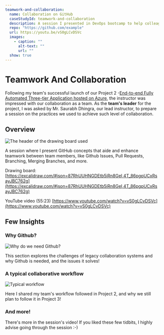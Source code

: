 ```yaml
---
teamwork-and-collaboration:
  name: Collaboration on GitHub
  caseStudyId: teamwork-and-collaboration
  description: A session I presented in DevOps bootcamp to help colleagues on how to efficiently collaboarate on GitHub.
  repo: "https://github.com/example"
  url: https://youtu.be/vS0gLCvDSVc
  images:
    - caption: ""
      alt-text: ""
      url: ""
  show: true
---
```


# Teamwork And Collaboration

Following my team's successful launch of our Project 2 -[End-to-end Fully Automated Three-tier Application hosted on Azure](https://github.com/aliAljaffer/e2e-automated-deployment-azure-app), the instructor was impressed with our collaboration as a team. As the **team's leader** for the project, I was asked by Mr. Saurabh Dhingra, our lead instructor, to prepare a session on the practices we used to achieve such level of collaboration.

## Overview

![The header of the drawing board used](https://alialjaffer-website.s3.me-south-1.amazonaws.com/images/teamwork-and-collaboration/header.png)

A session where I present GitHub concepts that aide and enhance teamwork between team members, like Github Issues, Pull Requests, Branching, Merging Branches, and more.

Drawing board: [https://excalidraw.com/#json=87RhUUHNGDEtb5iRn8GeI,4T_86pgpUCxRsayJBC762g](https://excalidraw.com/#json=87RhUUHNGDEtb5iRn8GeI,4T_86pgpUCxRsayJBC762g)

YouTube video (55:23) [https://www.youtube.com/watch?v=vS0gLCvDSVc](https://www.youtube.com/watch?v=vS0gLCvDSVc)

## Few Insights

### Why Github?

![Why do we need Github?](https://alialjaffer-website.s3.me-south-1.amazonaws.com/images/teamwork-and-collaboration/why-github.png)

This section explores the challenges of legacy collaboration systems and why Github is needed, and the issues it solves!

### A typical collaborative workflow

![Typical workflow](https://alialjaffer-website.s3.me-south-1.amazonaws.com/images/teamwork-and-collaboration/workflow.png)

Here I shared my team's workflow followed in Project 2, and why we still plan to follow it in Project 3!

### And more!

There's more in the session's video! If you liked these few tidbits, I highly advise going through the session :-)
